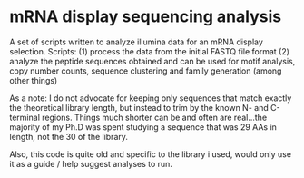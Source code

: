 # mRNA display sequencing analysis

A set of scripts written to analyze illumina data for an mRNA display selection. 
Scripts: 
(1) process the data from the initial FASTQ file format 
(2) analyze the peptide sequences obtained and can be used for motif analysis, copy number counts, sequence clustering and family generation (among other things)  

As a note: I do not advocate for keeping only sequences that match exactly the theoretical library length, but instead to trim by the known N- and C-terminal regions. Things much shorter can be and often are real...the majority of my Ph.D was spent studying a sequence that was 29 AAs in length, not the 30 of the library.   

Also, this code is quite old and specific to the library i used, would only use it as a guide / help suggest analyses to run. 
